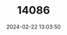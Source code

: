 ---
title: "14086"
category: "Myoictis melas"
draft: false
date: 2024-02-22 13:03:50
languages:
  English: ["Three-striped Dasyure", "Müller’s Three-striped Dasyure"]
  French: ["Rat Marsupial Noir"]
---